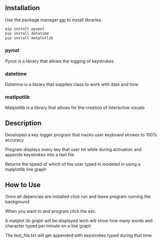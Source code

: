 
## Installation

Use the package manager [pip](https://pip.pypa.io/en/stable/) to install libraries.

```bash
pip install pynput
pip install datetime 
pip install matplotlib
```

### pynut 
Pynut is a library that allows the logging of keystrokes

### datetime 
Datetime is a library that supplies class to work with date and time

### matlpotlib 
Matplotlib is a library that allows for the creation of interactive visuals

## Description

Developed a key logger program that tracks user keyboard strokes to 100% accuracy

Program displays every key that user hit while during activation and appends keystrokes into a text file 

Returns the speed of which of the user typed in modeled in using a matplotlib line graph 



## How to Use

Once all depencies are installed click run and leave program running the background

When you want to end program click the esc.

A matplot lib graph will be displayed wich will show how many words and character typed per minute on a line graph 

The text_file.txt will get appended with keystrokes typed during that time
